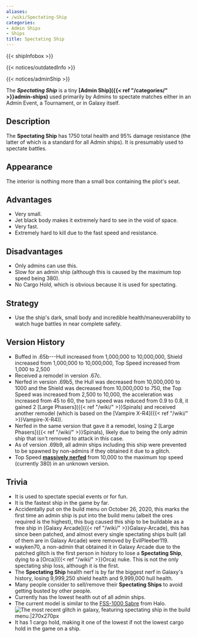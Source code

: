```yaml
---
aliases:
- /wiki/Spectating-Ship
categories:
- Admin Ships
- Ships
title: Spectating Ship
---  
```


{{< shipInfobox >}}   

{{< notices/outdatedInfo >}}   

{{< notices/adminShip >}} 

The **_Spectating Ship_** is a tiny **[Admin Ship]({{< ref "/categories/" >}}admin-ships)** used primarily by Admins to spectate matches either in an Admin Event, a Tournament, or in Galaxy itself.

## Description

The **Spectating Ship** has 1750 total health and 95% damage resistance (the latter of which is a standard for all Admin ships). It is presumably used to spectate battles.

## Appearance

The interior is nothing more than a small box containing the pilot's seat.

## Advantages

- Very small.
- Jet black body makes it extremely hard to see in the void of space.
- Very fast.
- Extremely hard to kill due to the fast speed and resistance.

## Disadvantages

- Only admins can use this.
- Slow for an admin ship (although this is caused by the maximum top speed being 380).
- No Cargo Hold, which is obvious because it is used for spectating.

## Strategy

- Use the ship's dark, small body and incredible health/maneuverability to watch huge battles in near complete safety.

## Version History 

- Buffed in .65b---Hull increased from 1,000,000 to 10,000,000, Shield increased from 1,000,000 to 10,000,000, Top Speed increased from 1,000 to 2,500
- Received a remodel in version .67c.
- Nerfed in version .69b5, the Hull was decreased from 10,000,000 to 1000 and the Shield was decreased from 10,000,000 to 750, the Top Speed was increased from 2,500 to 10,000, the acceleration was increased from 45 to 60, the turn speed was reduced from 0.9 to 0.8, it gained 2 [Large Phasers]({{< ref "/wiki/" >}}Spinals) and received another remodel (which is based on the [Vampire X-R4]({{< ref "/wiki/" >}}Vampire-X-R4)).
- Nerfed in the same version that gave it a remodel, losing 2 [Large Phasers]({{< ref "/wiki/" >}}Spinals), likely due to being the only admin ship that isn't removed to attack in this case.
- As of version .69b9, all admin ships including this ship were prevented to be spawned by non-admins if they obtained it due to a glitch.
- Top Speed **<u>massively nerfed</u>** from 10,000 to the maximum top speed (currently 380) in an unknown version.

## Trivia

- It is used to spectate special events or for fun.
- It is the fastest ship in the game by far.
- Accidentally put on the build menu on October 26, 2020, this marks the first time an admin ship is put into the build menu (albeit the ores required is the highest), this bug caused this ship to be buildable as a free ship in [Galaxy Arcade]({{< ref "/wiki/" >}}Galaxy-Arcade), this has since been patched, and almost every single spectating ships built (all of them are in Galaxy Arcade) were removed by EvilPleeber119.
- wayken70, a non-admin that obtained it in Galaxy Arcade due to the patched glitch is the first person in history to lose a **Spectating Ship**, dying to a [Orca]({{< ref "/wiki/" >}}Orca) nuke. This is not the only spectating ship loss, although it is the first.
- The **Spectating Ship** health nerf is by far the biggest nerf in Galaxy's history, losing 9,999,250 shield health and 9,999,000 hull health.
- Many people consider to sell/remove their **Spectating Ships** to avoid getting busted by other people.
- Currently has the lowest health out of all admin ships.
- The current model is similar to the [FSS-1000 Sabre](https://www.halopedia.org/FSS-1000_Sabre) from Halo.![The
most recent glitch in galaxy, featuring spectating ship in the build
menu.|270x270px](<SpectatingShipInBuildMenu(RegularGalaxy).png> "The most recent glitch in galaxy, featuring spectating ship in the build menu.|270x270px")
- It has 1 cargo hold, making it one of the lowest if not the lowest cargo hold in the game on a ship.